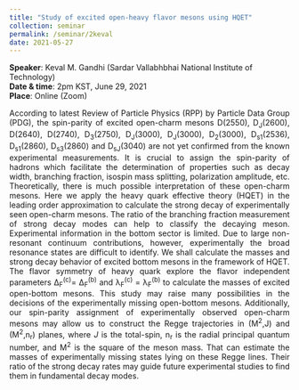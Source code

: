 ```yaml
---
title: "Study of excited open-heavy flavor mesons using HQET"
collection: seminar
permalink: /seminar/2keval
date: 2021-05-27
---
```


 <b>Speaker</b>: Keval M. Gandhi (Sardar Vallabhbhai National Institute of Technology)<br>
 <b>Date & time</b>: 2pm KST, June 29, 2021 <br>
 <b>Place</b>: Online (Zoom) <br>
 <p align=" justify">
  According to latest Review of Particle Physics (RPP) by Particle Data Group (PDG), the spin-parity of excited open-charm mesons 
  D(2550), D<sub>J</sub>(2600), D(2640), D(2740), D<sub>3</sub>(2750), D<sub>J</sub>(3000), D<sub>J</sub>(3000), D<sub>2</sub>(3000), 
  D<sub>s1</sub>(2536), D<sub>s1</sub>(2860), D<sub>s3</sub>(2860) and D<sub>sJ</sub>(3040) are not yet confirmed from the known experimental 
  measurements. It is crucial to assign the spin-parity of hadrons which facilitate the determination of properties such as decay width, branching 
  fraction, isospin mass splitting, polarization amplitude, etc. Theoretically, there is much possible interpretation of these open-charm mesons. 
  Here we apply the heavy quark effective theory (HQET) in the leading order approximation to calculate the strong decay of experimentally seen 
  open-charm mesons. The ratio of the branching fraction measurement of strong decay modes can help to classify the decaying meson. Experimental 
  information in the bottom sector is limited. Due to large non-resonant continuum contributions, however, experimentally the broad resonance states 
  are difficult to identify. We shall calculate the masses and strong decay behavior of excited bottom mesons in the framework of HQET. The flavor 
  symmetry of heavy quark explore the flavor independent parameters Δ<sub>F</sub><sup>(c)</sup>= Δ<sub>F</sub><sup>(b)</sup> and 
  λ<sub>F</sub><sup>(c)</sup> = λ<sub>F</sub><sup>(b)</sup> to calculate the masses of excited open-bottom mesons. This study may raise many 
  possibilities in the decisions of the experimentally missing open-bottom mesons. Additionally, our spin-parity assignment 
  of experimentally observed open-charm mesons may allow us to construct the Regge trajectories in (M<sup>2</sup>,J) and (M<sup>2</sup>,n<sub>r</sub>)
  planes, where <i>J</i> is the total-spin, n<sub>r</sub> is the radial principal quantum number, and M<sup>2</sup> is the square of the meson mass. 
  That can estimate the masses of experimentally missing states lying on these Regge lines. Their ratio of the strong decay rates may guide 
  future experimental studies to find them in fundamental decay modes. <p>
